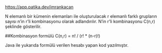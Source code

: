 
https://app.patika.dev/imrankacan

N elemanlı bir kümenin elemanları ile oluşturulacak r elemanlı farklı grupların sayısı n’in r’li kombinasyonu olarak adlandırılır. N’in r’li kombinasyonu C(n,r) şeklinde gösterilir.

##Kombinasyon formülü
C(n,r) = n! / (r! * (n-r)!)

Java ile yukarıda formülü verilen hesabı yapan kod yazılmıştır.
